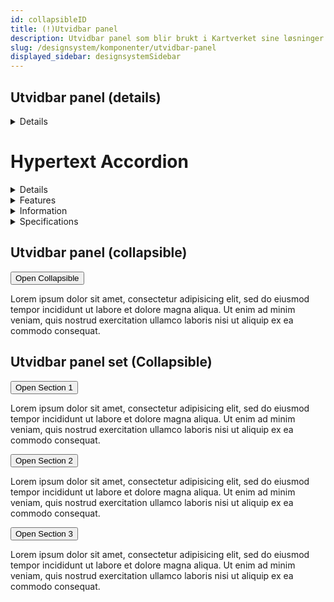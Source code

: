 ```yaml
---
id: collapsibleID
title: (!)Utvidbar panel
description: Utvidbar panel som blir brukt i Kartverket sine løsninger
slug: /designsystem/komponenter/utvidbar-panel
displayed_sidebar: designsystemSidebar
---
```


## Utvidbar panel (details)

<details>
    <summary>Details</summary>
    <p>
    Lorem ipsum dolor sit amet, eu alia suscipit mei. Reque iriure delectus vix id, ex sed forensibus suscipiantur. In eos exerci mollis apeirian, an qui latine alienum. Ad mea libris maluisset, consul assueverit sea ex.
    </p>
</details>

<h1>Hypertext Accordion</h1>
<details>
    <summary>Details</summary>
    <p>
    Lorem ipsum dolor sit amet, eu alia suscipit mei. Reque iriure delectus vix id, ex sed forensibus suscipiantur. In eos exerci mollis apeirian, an qui latine alienum. Ad mea libris maluisset, consul assueverit sea ex.
    </p>
</details>
<details>
    <summary>Features</summary>
        <p>
        Lorem ipsum dolor sit amet, eu alia suscipit mei. Reque iriure delectus vix id, ex sed forensibus suscipiantur. In eos exerci mollis apeirian, an qui latine alienum. Ad mea libris maluisset, consul assueverit sea ex.
        </p>
</details>
<details>
    <summary>Information</summary>
    <p>Lorem ipsum dolor sit amet, eu alia suscipit mei. Reque iriure delectus vix id, ex sed forensibus suscipiantur. In eos exerci mollis apeirian, an qui latine alienum. Ad mea libris maluisset, consul assueverit sea ex. </p>
</details>
<details>
    <summary>Specifications</summary>
    <p>Lorem ipsum dolor sit amet, eu alia suscipit mei. Reque iriure delectus vix id, ex sed forensibus suscipiantur. In eos exerci mollis apeirian, an qui latine alienum. Ad mea libris maluisset, consul assueverit sea ex. </p>
</details>

## Utvidbar panel (collapsible)

<div class="collapsible_container">
    <button class="collapsible">Open Collapsible</button>
    <div class="content">
        <p>Lorem ipsum dolor sit amet, consectetur adipisicing elit, sed do eiusmod tempor incididunt ut labore et dolore magna aliqua. Ut enim ad minim veniam, quis nostrud exercitation ullamco laboris nisi ut aliquip ex ea commodo consequat.</p>
    </div>
</div>

## Utvidbar panel set (Collapsible)

<div class="collapsible_container">
<button class="collapsible">Open Section 1</button>
<div class="content">
    <p>Lorem ipsum dolor sit amet, consectetur adipisicing elit, sed do eiusmod tempor incididunt ut labore et dolore magna aliqua. Ut enim ad minim veniam, quis nostrud exercitation ullamco laboris nisi ut aliquip ex ea commodo consequat.</p>
</div>

<button class="collapsible">Open Section 2</button>
<div class="content">
    <p>Lorem ipsum dolor sit amet, consectetur adipisicing elit, sed do eiusmod tempor incididunt ut labore et dolore magna aliqua. Ut enim ad minim veniam, quis nostrud exercitation ullamco laboris nisi ut aliquip ex ea commodo consequat.</p>
</div>

<button class="collapsible">Open Section 3</button>
<div class="content">
    <p>Lorem ipsum dolor sit amet, consectetur adipisicing elit, sed do eiusmod tempor incididunt ut labore et dolore magna aliqua. Ut enim ad minim veniam, quis nostrud exercitation ullamco laboris nisi ut aliquip ex ea commodo consequat.</p>
</div>
</div>